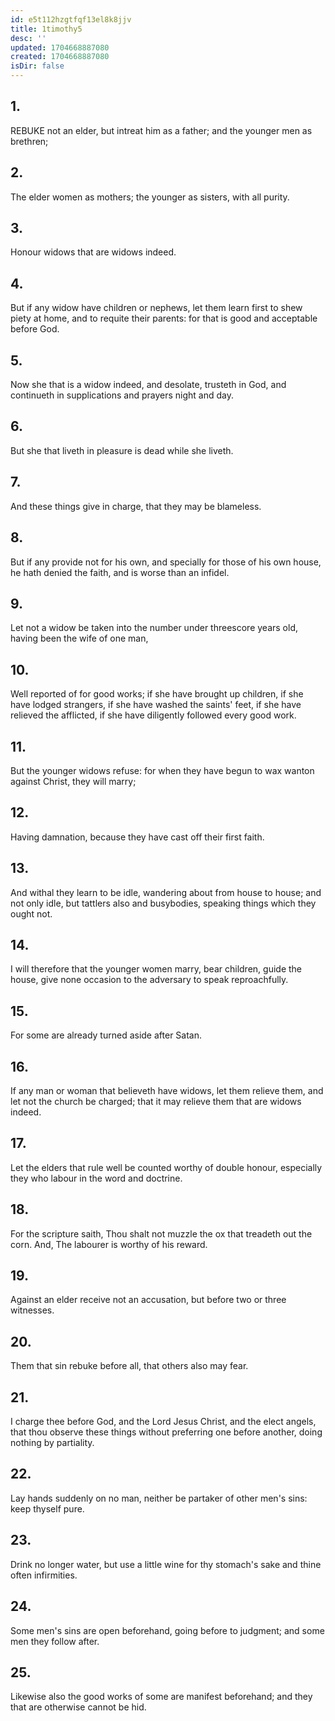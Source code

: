 ```yaml
---
id: e5t112hzgtfqf13el8k8jjv
title: 1timothy5
desc: ''
updated: 1704668887080
created: 1704668887080
isDir: false
---
```

## 1.
REBUKE not an elder, but intreat him as a father; and the younger men as brethren;
## 2.
The elder women as mothers; the younger as sisters, with all purity.
## 3.
Honour widows that are widows indeed.
## 4.
But if any widow have children or nephews, let them learn first to shew piety at home, and to requite their parents: for that is good and acceptable before God.
## 5.
Now she that is a widow indeed, and desolate, trusteth in God, and continueth in supplications and prayers night and day.
## 6.
But she that liveth in pleasure is dead while she liveth.
## 7.
And these things give in charge, that they may be blameless.
## 8.
But if any provide not for his own, and specially for those of his own house, he hath denied the faith, and is worse than an infidel.
## 9.
Let not a widow be taken into the number under threescore years old, having been the wife of one man,
## 10.
Well reported of for good works; if she have brought up children, if she have lodged strangers, if she have washed the saints' feet, if she have relieved the afflicted, if she have diligently followed every good work.
## 11.
But the younger widows refuse: for when they have begun to wax wanton against Christ, they will marry;
## 12.
Having damnation, because they have cast off their first faith.
## 13.
And withal they learn to be idle, wandering about from house to house; and not only idle, but tattlers also and busybodies, speaking things which they ought not.
## 14.
I will therefore that the younger women marry, bear children, guide the house, give none occasion to the adversary to speak reproachfully.
## 15.
For some are already turned aside after Satan.
## 16.
If any man or woman that believeth have widows, let them relieve them, and let not the church be charged; that it may relieve them that are widows indeed.
## 17.
Let the elders that rule well be counted worthy of double honour, especially they who labour in the word and doctrine.
## 18.
For the scripture saith, Thou shalt not muzzle the ox that treadeth out the corn. And, The labourer is worthy of his reward.
## 19.
Against an elder receive not an accusation, but before two or three witnesses.
## 20.
Them that sin rebuke before all, that others also may fear.
## 21.
I charge thee before God, and the Lord Jesus Christ, and the elect angels, that thou observe these things without preferring one before another, doing nothing by partiality.
## 22.
Lay hands suddenly on no man, neither be partaker of other men's sins: keep thyself pure.
## 23.
Drink no longer water, but use a little wine for thy stomach's sake and thine often infirmities.
## 24.
Some men's sins are open beforehand, going before to judgment; and some men they follow after.
## 25.
Likewise also the good works of some are manifest beforehand; and they that are otherwise cannot be hid.
